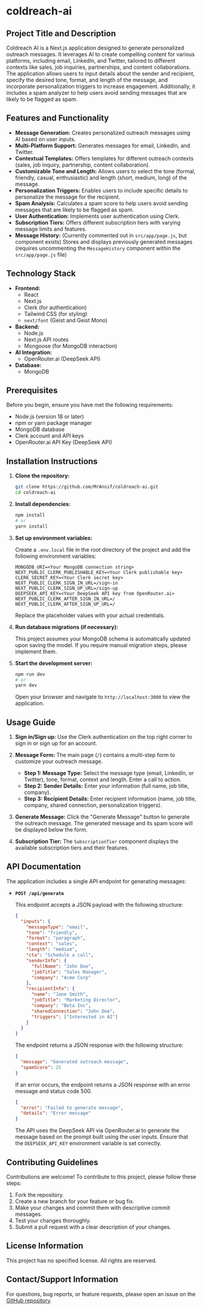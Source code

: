 # coldreach-ai

## Project Title and Description

Coldreach AI is a Next.js application designed to generate personalized outreach messages. It leverages AI to create compelling content for various platforms, including email, LinkedIn, and Twitter, tailored to different contexts like sales, job inquiries, partnerships, and content collaborations. The application allows users to input details about the sender and recipient, specify the desired tone, format, and length of the message, and incorporate personalization triggers to increase engagement. Additionally, it includes a spam analyzer to help users avoid sending messages that are likely to be flagged as spam.

## Features and Functionality

-   **Message Generation:** Creates personalized outreach messages using AI based on user inputs.
-   **Multi-Platform Support:** Generates messages for email, LinkedIn, and Twitter.
-   **Contextual Templates:** Offers templates for different outreach contexts (sales, job inquiry, partnership, content collaboration).
-   **Customizable Tone and Length:** Allows users to select the tone (formal, friendly, casual, enthusiastic) and length (short, medium, long) of the message.
-   **Personalization Triggers:** Enables users to include specific details to personalize the message for the recipient.
-   **Spam Analysis:** Calculates a spam score to help users avoid sending messages that are likely to be flagged as spam.
-   **User Authentication:** Implements user authentication using Clerk.
-   **Subscription Tiers:** Offers different subscription tiers with varying message limits and features.
-   **Message History:** (Currently commented out in `src/app/page.js`, but component exists) Stores and displays previously generated messages (requires uncommenting the `MessageHistory` component within the `src/app/page.js` file)

## Technology Stack

-   **Frontend:**
    -   React
    -   Next.js
    -   Clerk (for authentication)
    -   Tailwind CSS (for styling)
    -   `next/font` (Geist and Geist Mono)
-   **Backend:**
    -   Node.js
    -   Next.js API routes
    -   Mongoose (for MongoDB interaction)
-   **AI Integration:**
    -   OpenRouter.ai (DeepSeek API)
-   **Database:**
    -   MongoDB

## Prerequisites

Before you begin, ensure you have met the following requirements:

-   Node.js (version 18 or later)
-   npm or yarn package manager
-   MongoDB database
-   Clerk account and API keys
-   OpenRouter.ai API Key (DeepSeek API)

## Installation Instructions

1.  **Clone the repository:**

    ```bash
    git clone https://github.com/MrAnsif/coldreach-ai.git
    cd coldreach-ai
    ```

2.  **Install dependencies:**

    ```bash
    npm install
    # or
    yarn install
    ```

3.  **Set up environment variables:**

    Create a `.env.local` file in the root directory of the project and add the following environment variables:

    ```
    MONGODB_URI=<Your MongoDB connection string>
    NEXT_PUBLIC_CLERK_PUBLISHABLE_KEY=<Your Clerk publishable key>
    CLERK_SECRET_KEY=<Your Clerk secret key>
    NEXT_PUBLIC_CLERK_SIGN_IN_URL=/sign-in
    NEXT_PUBLIC_CLERK_SIGN_UP_URL=/sign-up
    DEEPSEEK_API_KEY=<Your DeepSeek API key from OpenRouter.ai>
    NEXT_PUBLIC_CLERK_AFTER_SIGN_IN_URL=/
    NEXT_PUBLIC_CLERK_AFTER_SIGN_UP_URL=/
    ```

    Replace the placeholder values with your actual credentials.

4.  **Run database migrations (if necessary):**

    This project assumes your MongoDB schema is automatically updated upon saving the model. If you require manual migration steps, please implement them.

5.  **Start the development server:**

    ```bash
    npm run dev
    # or
    yarn dev
    ```

    Open your browser and navigate to `http://localhost:3000` to view the application.

## Usage Guide

1.  **Sign in/Sign up:** Use the Clerk authentication on the top right corner to sign in or sign up for an account.

2.  **Message Form:** The main page (`/`) contains a multi-step form to customize your outreach message.

    -   **Step 1: Message Type:** Select the message type (email, LinkedIn, or Twitter), tone, format, context and length.  Enter a call to action.
    -   **Step 2: Sender Details:** Enter your information (full name, job title, company).
    -   **Step 3: Recipient Details:** Enter recipient information (name, job title, company, shared connection, personalization triggers).

3.  **Generate Message:** Click the "Generate Message" button to generate the outreach message. The generated message and its spam score will be displayed below the form.

4.  **Subscription Tier:**  The `SubscriptionTier` component displays the available subscription tiers and their features.

## API Documentation

The application includes a single API endpoint for generating messages:

-   **`POST /api/generate`**

    This endpoint accepts a JSON payload with the following structure:

    ```json
    {
      "inputs": {
        "messageType": "email",
        "tone": "friendly",
        "format": "paragraph",
        "context": "sales",
        "length": "medium",
        "cta": "Schedule a call",
        "senderInfo": {
          "fullName": "John Doe",
          "jobTitle": "Sales Manager",
          "company": "Acme Corp"
        },
        "recipientInfo": {
          "name": "Jane Smith",
          "jobTitle": "Marketing Director",
          "company": "Beta Inc",
          "sharedConnection": "John Doe",
          "triggers": ["Interested in AI"]
        }
      }
    }
    ```

    The endpoint returns a JSON response with the following structure:

    ```json
    {
      "message": "Generated outreach message",
      "spamScore": 25
    }
    ```

    If an error occurs, the endpoint returns a JSON response with an error message and status code 500.

    ```json
    {
      "error": "Failed to generate message",
      "details": "Error message"
    }
    ```

    The API uses the DeepSeek API via OpenRouter.ai to generate the message based on the prompt built using the user inputs. Ensure that the `DEEPSEEK_API_KEY` environment variable is set correctly.

## Contributing Guidelines

Contributions are welcome! To contribute to this project, please follow these steps:

1.  Fork the repository.
2.  Create a new branch for your feature or bug fix.
3.  Make your changes and commit them with descriptive commit messages.
4.  Test your changes thoroughly.
5.  Submit a pull request with a clear description of your changes.

## License Information

This project has no specified license. All rights are reserved.

## Contact/Support Information

For questions, bug reports, or feature requests, please open an issue on the [GitHub repository](https://github.com/MrAnsif/coldreach-ai).